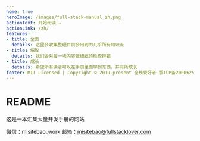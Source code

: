 ```yaml
---
home: true
heroImage: /images/full-stack-manual_zh.png
actionText: 开始阅读 →
actionLink: /zh/
features:
- title: 全面
  details: 这里会收集整理目前会用到的几乎所有知识点
- title: 细致
  details: 我们会对每一块内容做细致的检查排错
- title: 成长
  details: 希望所有读者可以在手册里面学到东西，并有所成长
footer: MIT Licensed | Copyright © 2019-present 全栈爱好者 鄂ICP备20006255号
---
```

# README
这是一本汇集大量开发手册的网站

微信：misitebao_work
邮箱：misitebao@fullstacklover.com